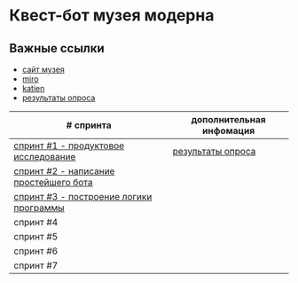 # Квест-бот музея модерна

## Важные ссылки
- [сайт музея](https://yandex.ru/maps/-/CCUKBQHrDA)
- [miro](https://miro.com/ru/)
- [katien](https://mrpo.kaiten.ru/space/120891)
- [результаты опроса](https://docs.google.com/spreadsheets/d/1SeVbWI9-TmHfZct0Rxp7Lupz_vdo8S8jjvpYFE_7yb8/edit#gid=542850325)




| # спринта                                                                                                                                | дополнительная инфомация                                                                                                    |
|------------------------------------------------------------------------------------------------------------------------------------------|-----------------------------------------------------------------------------------------------------------------------------|
| [спринт #1 - продуктовое исследование](https://docs.google.com/document/d/1nLALIA9zaJayvidgoqQYhGFWSiHxfWP4m-79ZYPMECg/edit?usp=sharing) | [результаты опроса](https://docs.google.com/spreadsheets/d/1SeVbWI9-TmHfZct0Rxp7Lupz_vdo8S8jjvpYFE_7yb8/edit#gid=542850325) |
| [спринт #2 - написание простейшего бота](https://miro.com/app/board/uXjVPheBTeA=/)                                                       |                                                                                                                             | 
| [спринт #3 - построение логики программы](https://github.com/LadyITSecurity/go_to_samara/tree/main/sprint%20%233)                        |                                                                                                                             | 
| спринт #4                                                                                                                                |                                                                                                                             | 
| спринт #5                                                                                                                                |                                                                                                                             |
| спринт #6                                                                                                                                |                                                                                                                             | 
| спринт #7                                                                                                                                |                                                                                                                             | 
